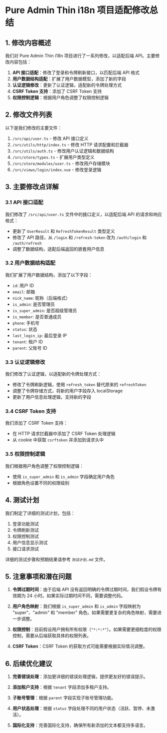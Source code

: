 # Pure Admin Thin i18n 项目适配修改总结

## 1. 修改内容概述

我们对 Pure Admin Thin i18n 项目进行了一系列修改，以适配后端 API。主要修改内容包括：

1. **API 接口适配**：修改了登录和令牌刷新接口，以匹配后端 API 格式
2. **用户数据结构适配**：扩展了用户数据模型，添加了新的字段
3. **认证逻辑修改**：更新了认证逻辑，适配新的令牌处理方式
4. **CSRF Token 支持**：添加了 CSRF Token 支持
5. **权限控制逻辑**：根据用户角色调整了权限控制逻辑

## 2. 修改文件列表

以下是我们修改的主要文件：

1. `/src/api/user.ts` - 修改 API 接口定义
2. `/src/utils/http/index.ts` - 修改 HTTP 请求配置和拦截器
3. `/src/utils/auth.ts` - 修改用户认证逻辑和数据结构
4. `/src/store/types.ts` - 扩展用户类型定义
5. `/src/store/modules/user.ts` - 修改用户存储模块
6. `/src/views/login/index.vue` - 修改登录逻辑

## 3. 主要修改点详解

### 3.1 API 接口适配

我们修改了 `/src/api/user.ts` 文件中的接口定义，以适配后端 API 的请求和响应格式：

- 更新了 `UserResult` 和 `RefreshTokenResult` 类型定义
- 修改了 API 路径，从 `/login` 和 `/refresh-token` 改为 `/auth/login` 和 `/auth/refresh`
- 调整了数据结构，适配后端返回的嵌套用户信息

### 3.2 用户数据结构适配

我们扩展了用户数据结构，添加了以下字段：

- `id`: 用户 ID
- `email`: 邮箱
- `nick_name`: 昵称（后端格式）
- `is_admin`: 是否管理员
- `is_super_admin`: 是否超级管理员
- `is_member`: 是否普通成员
- `phone`: 手机号
- `status`: 状态
- `last_login_ip`: 最后登录 IP
- `tenant`: 租户 ID
- `parent`: 父账号 ID

### 3.3 认证逻辑修改

我们修改了认证逻辑，以适配新的令牌处理方式：

- 修改了令牌刷新逻辑，使用 `refresh_token` 替代原来的 `refreshToken`
- 调整了令牌存储方式，将新的用户字段存入 localStorage
- 更新了用户信息处理逻辑，支持新的字段

### 3.4 CSRF Token 支持

我们添加了 CSRF Token 支持：

- 在 HTTP 请求拦截器中添加了 CSRF Token 处理逻辑
- 从 cookie 中获取 `csrftoken` 并添加到请求头中

### 3.5 权限控制逻辑

我们根据用户角色调整了权限控制逻辑：

- 使用 `is_super_admin` 和 `is_admin` 字段确定用户角色
- 根据角色设置不同的权限级别

## 4. 测试计划

我们制定了详细的测试计划，包括：

1. 登录功能测试
2. 令牌刷新测试
3. 权限控制测试
4. 用户信息显示测试
5. 接口请求测试

详细的测试步骤和预期结果请参考 `测试计划.md` 文件。

## 5. 注意事项和潜在问题

1. **令牌过期时间**：由于后端 API 没有返回明确的令牌过期时间，我们假设令牌有效期为 24 小时。如果实际过期时间不同，需要调整代码。

2. **用户角色映射**：我们根据 `is_super_admin` 和 `is_admin` 字段映射为 "super"、"admin" 和 "member" 角色。如果需要更复杂的角色映射，需要进一步调整。

3. **权限控制**：目前假设用户拥有所有权限（`"*:*:*"`）。如果需要更细粒度的权限控制，需要从后端获取具体的权限列表。

4. **CSRF Token**：CSRF Token 的获取方式可能需要根据实际情况调整。

## 6. 后续优化建议

1. **完善错误处理**：添加更详细的错误处理逻辑，提供更友好的错误提示。

2. **添加租户支持**：根据 `tenant` 字段添加多租户支持。

3. **子账号管理**：根据 `parent` 字段实现子账号管理功能。

4. **用户状态处理**：根据 `status` 字段处理不同的用户状态（活跃、暂停、未激活）。

5. **国际化支持**：完善国际化支持，确保所有新添加的文本都支持多语言。 